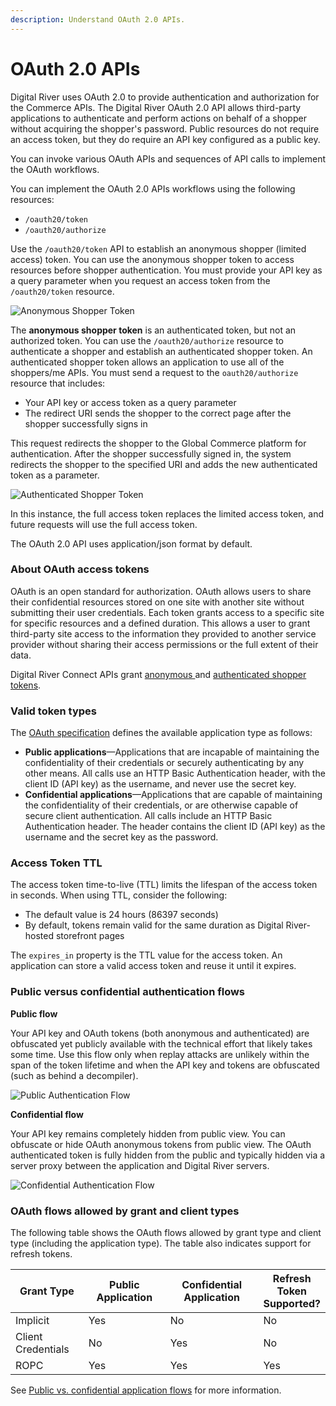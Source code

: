 ```yaml
---
description: Understand OAuth 2.0 APIs.
---
```


# OAuth 2.0 APIs

Digital River uses OAuth 2.0 to provide authentication and authorization for the Commerce APIs. The Digital River OAuth 2.0 API allows third-party applications to authenticate and perform actions on behalf of a shopper without acquiring the shopper's password. Public resources do not require an access token, but they do require an API key configured as a public key.

You can invoke various OAuth APIs and sequences of API calls to implement the OAuth workflows.

You can implement the OAuth 2.0 APIs workflows using the following resources:

* `/oauth20/token`
* `/oauth20/authorize`

Use the `/oauth20/token` API to establish an anonymous shopper (limited access) token. You can use the anonymous shopper token to access resources before shopper authentication. You must provide your API key as a query parameter when you request an access token from the `/oauth20/token` resource.

![Anonymous Shopper Token](https://files.readme.io/b77d813-Oauth\_2.0-01.png)

The **anonymous shopper token** is an authenticated token, but not an authorized token. You can use the `/oauth20/authorize` resource to authenticate a shopper and establish an authenticated shopper token. An authenticated shopper token allows an application to use all of the shoppers/me APIs. You must send a request to the `oauth20/authorize` resource that includes:

* Your API key or access token as a query parameter
* The redirect URI sends the shopper to the correct page after the shopper successfully signs in

This request redirects the shopper to the Global Commerce platform for authentication. After the shopper successfully signed in, the system redirects the shopper to the specified URI and adds the new authenticated token as a parameter.

![Authenticated Shopper Token](https://files.readme.io/437002b-Oauth\_2.0\_b-01-01.png)

In this instance, the full access token replaces the limited access token, and future requests will use the full access token.

The OAuth 2.0 API uses application/json format by default.

### About OAuth access tokens

OAuth is an open standard for authorization. OAuth allows users to share their confidential resources stored on one site with another site without submitting their user credentials. Each token grants access to a specific site for specific resources and a defined duration. This allows a user to grant third-party site access to the information they provided to another service provider without sharing their access permissions or the full extent of their data.

Digital River Connect APIs grant [anonymous ](oauth-2.0-apis.md#anonymous-shopper-token)and [authenticated shopper tokens](oauth-2.0-apis.md#authenticated-shopper-token).

### Valid token types

The [OAuth specification](https://tools.ietf.org/html/rfc6749) defines the available application type as follows:

* **Public applications**—Applications that are incapable of maintaining the confidentiality of their credentials or securely authenticating by any other means. All calls use an HTTP Basic Authentication header, with the client ID (API key) as the username, and never use the secret key.
* **Confidential applications**—Applications that are capable of maintaining the confidentiality of their credentials, or are otherwise capable of secure client authentication. All calls include an HTTP Basic Authentication header. The header contains the client ID (API key) as the username and the secret key as the password.

### Access Token TTL

The access token time-to-live (TTL) limits the lifespan of the access token in seconds. When using TTL, consider the following:

* The default value is 24 hours (86397 seconds)
* By default, tokens remain valid for the same duration as Digital River-hosted storefront pages

The `expires_in` property is the TTL value for the access token. An application can store a valid access token and reuse it until it expires.

### Public versus confidential authentication flows

**Public flow**

Your API key and OAuth tokens (both anonymous and authenticated) are obfuscated yet publicly available with the technical effort that likely takes some time. Use this flow only when replay attacks are unlikely within the span of the token lifetime and when the API key and tokens are obfuscated (such as behind a decompiler).

![Public Authentication Flow](https://files.readme.io/9a25c95-Oauth\_2.0\_cont.png)

**Confidential flow**

Your API key remains completely hidden from public view. You can obfuscate or hide OAuth anonymous tokens from public view. The OAuth authenticated token is fully hidden from the public and typically hidden via a server proxy between the application and Digital River servers.

![Confidential Authentication Flow](https://files.readme.io/14e138b-Oauth\_2.0\_cont\_b.png)

### OAuth flows allowed by grant and client types

The following table shows the OAuth flows allowed by grant type and client type (including the application type). The table also indicates support for refresh tokens.

<table><thead><tr><th width="135">Grant Type</th><th width="172">Public Application</th><th width="216">Confidential Application</th><th>Refresh Token Supported?</th></tr></thead><tbody><tr><td>Implicit</td><td>Yes</td><td>No</td><td>No</td></tr><tr><td>Client Credentials</td><td>No</td><td>Yes</td><td>No</td></tr><tr><td>ROPC</td><td>Yes</td><td>Yes</td><td>Yes</td></tr></tbody></table>

See [Public vs. confidential application flows](oauth-2.0-apis.md#public-versus-confidential-authentication-flows) for more information.
